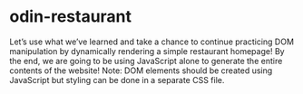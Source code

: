 # odin-restaurant
Let’s use what we’ve learned and take a chance to continue practicing DOM manipulation by dynamically rendering a simple restaurant homepage! By the end, we are going to be using JavaScript alone to generate the entire contents of the website!  Note: DOM elements should be created using JavaScript but styling can be done in a separate CSS file.
